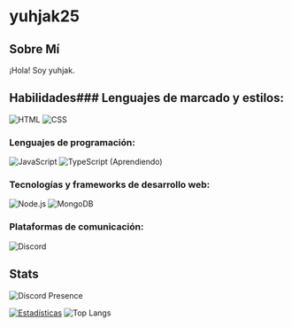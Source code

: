 # yuhjak25

## Sobre Mí
¡Hola! Soy yuhjak.

## Habilidades### Lenguajes de marcado y estilos:
![HTML](https://img.shields.io/badge/-HTML-E34F26?style=flat-square&logo=html5&logoColor=white) ![CSS](https://img.shields.io/badge/-CSS-1572B6?style=flat-square&logo=css3&logoColor=white)

### Lenguajes de programación:
![JavaScript](https://img.shields.io/badge/-JavaScript-F7DF1E?style=flat-square&logo=javascript&logoColor=black) ![TypeScript](https://img.shields.io/badge/-TypeScript-007ACC?style=flat-square&logo=typescript&logoColor=white) (Aprendiendo)

### Tecnologías y frameworks de desarrollo web:
![Node.js](https://img.shields.io/badge/-Node.js-339933?style=flat-square&logo=node.js&logoColor=white) ![MongoDB](https://img.shields.io/badge/-MongoDB-47A248?style=flat-square&logo=mongodb&logoColor=white)

### Plataformas de comunicación:
![Discord](https://img.shields.io/badge/-Discord-5865F2?style=flat-square&logo=discord&logoColor=white) 




## Stats
![Discord Presence](https://lanyard-profile-readme.vercel.app/api/1211695322720501820)

[![Estadísticas](https://github-readme-stats.vercel.app/api?username=yuhjak25&show_icons=true&theme=dark)](https://github.com/yuhjak25) ![Top Langs](https://github-readme-stats.vercel.app/api/top-langs/?username=yuhjak25&layout=compact&theme=dark)



